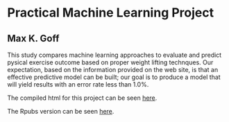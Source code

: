 # Practical Machine Learning Project
## Max K. Goff

This study compares machine learning approaches to evaluate and predict pysical exercise outcome based on proper weight lifting technques. Our expectation, based on the information provided on the web site, is that an effective predictive model can be built; our goal is to produce a model that will yield results with an error rate less than 1.0%.

The compiled html for this project can be seen [here](maxgoff.github.io/datasciencecoursea/).

The Rpubs version can be seen [here](http://rpubs.com/maxgoff/102972).


